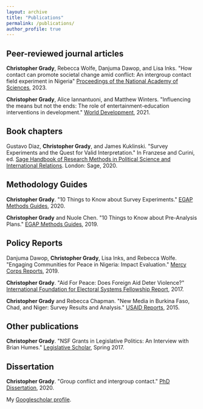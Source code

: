 ```yaml
---
layout: archive
title: "Publications"
permalink: /publications/
author_profile: true
---
```


## Peer-reviewed journal articles
**Christopher Grady**, Rebecca Wolfe, Danjuma Dawop, and Lisa Inks. "How contact can promote societal change amid conflict: An intergroup contact field experiment in Nigeria" [Proceedings of the National Academy of Sciences](https://www.pnas.org/doi/abs/10.1073/pnas.2304882120), 2023.

**Christopher Grady**, Alice Iannantuoni, and Matthew Winters. "Influencing the means but not the ends: The role of entertainment-education interventions in development." [World Development](https://www.sciencedirect.com/science/article/abs/pii/S0305750X20303272), 2021.


## Book chapters
Gustavo Diaz, **Christopher Grady**, and James Kuklinski. "Survey Experiments and the Quest for Valid Interpretation."  In Franzese and Curini, ed. [Sage Handbook of Research Methods in Political Science and International Relations](https://methods.sagepub.com/Book/research-methods-in-political-science-and-international-relations/i8437.xml).  London: Sage, 2020.


## Methodology Guides
**Christopher Grady**. "10 Things to Know about Survey Experiments." [EGAP Methods Guides](https://egap.org/resource/10-things-to-know-about-survey-experiments), 2020.

**Christopher Grady** and Nuole Chen. "10 Things to Know about Pre-Analysis Plans." [EGAP Methods Guides](https://egap.org/methods-guides/10-things-pre-analysis-plans), 2019.


## Policy Reports
Danjuma Dawop, **Christopher Grady**, Lisa Inks, and Rebecca Wolfe. "Engaging Communities for Peace in Nigeria: Impact Evaluation." [Mercy Corps Reports](https://www.corps.org/research/does-peacebuilding-work-midst-conflict), 2019.

**Christopher Grady**. "Aid For Peace: Does Foreign Aid Deter Violence?" [International Foundation for Electoral Systems Fellowship Report](https://scholar.google.fi/citations?view_op=view_citation&hl=fr&user=EzZKouQAAAAJ&citation_for_view=EzZKouQAAAAJ:u5HHmVD_uO8C), 2017.

**Christopher Grady** and Rebecca Chapman. "New Media in Burkina Faso, Chad, and Niger: Survey Results and Analysis." [USAID Reports](https://www.equalaccess.org/wp-content/uploads/2018/11/New-Media-in-BFChadNiger-PTDII-Survey.pdf), 2015.


## Other publications
**Christopher Grady**. "NSF Grants in Legislative Politics: An Interview with Brian Humes." [Legislative Scholar](http://www.legislativestudies.org/wp-content/uploads/2017/04/The_Legislative_Scholar_Spring_2017.pdf), Spring 2017.


## Dissertation
**Christopher Grady**. "Group conflict and intergroup contact." [PhD Dissertation](https://core.ac.uk/download/pdf/334979842.pdf), 2020.

My [Googlescholar profile](https://scholar.google.com/citations?user=EzZKouQAAAAJ&hl=en&oi=sra).

<!--
{% if author.googlescholar %}
  You can also find my articles on <u><a href="{{[author.googlescholar](https://scholar.google.com/citations?user=EzZKouQAAAAJ&hl=en&oi=sra)}}">my Google Scholar profile</a>.</u>
{% endif %}
{% include base_path %}
{% for post in site.publications reversed %}
  {% include archive-single.html %}
{% endfor %}
-->
